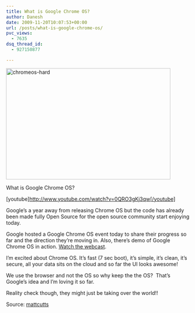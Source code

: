 ```yaml
---
title: What is Google Chrome OS?
author: Danesh
date: 2009-11-20T10:07:53+00:00
url: /posts/what-is-google-chrome-os/
pvc_views:
  - 7635
dsq_thread_id:
  - 927150877

---
```

[<img loading="lazy" class="alignnone size-medium wp-image-1874" title="chromeos-hard" src="/wp-content/uploads/2009/11/chromeos-hard-450x304.jpg" alt="chromeos-hard" width="450" height="304" srcset="/wp-content/uploads/2009/11/chromeos-hard-450x304.jpg 450w, /wp-content/uploads/2009/11/chromeos-hard.jpg 543w" sizes="(max-width: 450px) 100vw, 450px" />][1]

<!--more-->What is Google Chrome OS?

[youtube]http://www.youtube.com/watch?v=0QRO3gKj3qw[/youtube]

Google&#8217;s a year away from releasing Chrome OS but the code has already been made fully Open Source for the open source community start enjoying today.

Google hosted a Google Chrome OS event today to share their progress so far and the direction they&#8217;re moving in. Also, there&#8217;s demo of Google Chrome OS in action. [Watch the webcast][2].

I&#8217;m excited about Chrome OS. It&#8217;s fast (7 sec boot), it&#8217;s simple, it&#8217;s clean, it&#8217;s secure, all your data sits on the cloud and so far the UI looks awesome!

We use the browser and not the OS so why keep the the OS?  That&#8217;s Google&#8217;s idea and I&#8217;m loving it so far.

Reality check though, they might just be taking over the world!!

Source: [mattcutts][3]

 [1]: /wp-content/uploads/2009/11/chromeos-hard.jpg
 [2]: http://www.google.com/intl/en/press/annc/20091119_chrome_os_webcast.html
 [3]: http://www.mattcutts.com/blog/google-chrome-os/